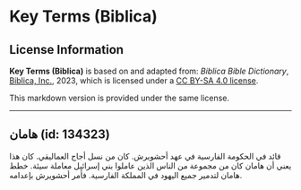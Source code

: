 # Key Terms (Biblica)

## License Information

**Key Terms (Biblica)** is based on and adapted from: _Biblica Bible Dictionary_, [Biblica, Inc.](https://www.biblica.com/), 2023, which is licensed under a [CC BY-SA 4.0 license](https://creativecommons.org/licenses/by-sa/4.0/legalcode.en).

This markdown version is provided under the same license.



--------------------------------

## هامان (id: 134323)

قائد في الحكومة الفارسية في عهد أحشويرش. كان من نسل أجاج العماليقي. كان هذا يعني أن هامان كان من مجموعة من الناس الذين عاملوا بني إسرائيل معاملة سيئة. خطط هامان لتدمير جميع اليهود في المملكة الفارسية. فأمر أحشويرش بإعدامه.


